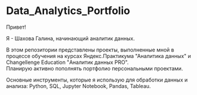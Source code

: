 # Data_Analytics_Portfolio

Привет! 

Я - Шахова Галина, начинающий аналитик данных.

В этом репозитории представлены проекты, выполненные мной в процессе обучения на курсах Яндекс.Практикума "Аналитика данных" и Changellenge Education "Аналитик данных PRO".  
Планирую активно пополнять портфолио персональными проектами.

Основные инструменты, которые я использую для обработки данных и анализа: Python, SQL, Jupyter Notebook, Pandas, Tableau.
